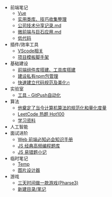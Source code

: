 * 前端笔记
    * [Vue](articles/vue.md)
    * [实用类库、技巧收集整理](articles/实用类库.md)
    * [公司技术分享记录.md](articles/技术分享.md)
    * [微前端与巨石应用.md](articles/微前端.md)
    * [低代码](articles/1685874217305.md)
* 插件/效率工具
    * [VScode相关](articles/vscode-plugins.md)
    * [项目模板脚手架](articles/tsn-cli.md)
* 基础建设
    * [前端组件库搭建、工具库搭建](articles/build-library.md)
    * [建设私有npm包管理](articles/npm.md)
    * [快速建立代码规范及美化🔥](articles/norm.md)
* 实验室
    * [工具 - GitPush自动化](articles/gp-cli.md)
* 算法
    * [他奠定了当今计算机算法的规范化和量化度量](articles/1670311155074.md)
    * [LeetCode 热题 Hot100](articles/1667968995198.md)
    * [学习资料](articles/1671617715220.md)
* 人工智能
* 面试进阶
    * [Web 前端必知必会知识手册](articles/1660532996882.md)
    * [JS 经典高频编程题库](articles/1670497905099.md)
    * [JS 易错题小记](articles/1675044612165.md)
* 临时笔记
    * [Temp](articles/1664894579578.md)
    * [图片设计器](articles/1678777286264.md)
* 游戏
    * [三天时间做一款游戏(Pharse3)](articles/1673676014916.md)
    * [新建目录/笔记](articles/1675412860628.md)
